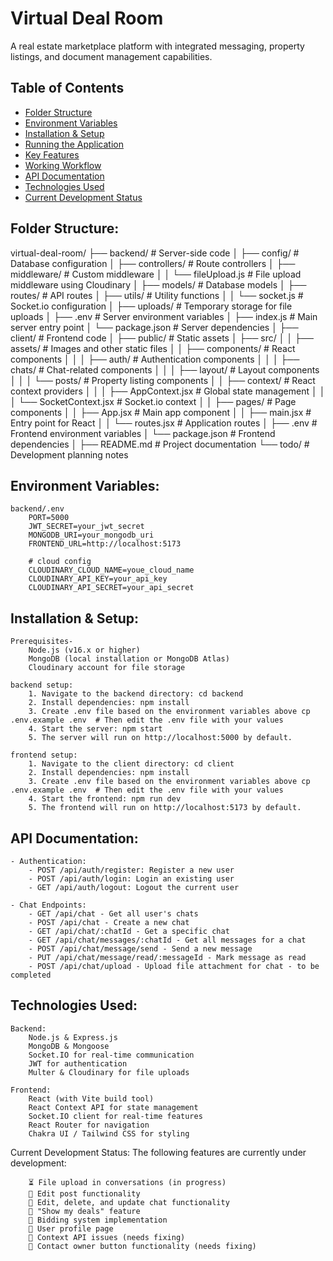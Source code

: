 # Virtual Deal Room

A real estate marketplace platform with integrated messaging, property listings, and document management capabilities.

## Table of Contents
- [Folder Structure](#folder-structure)
- [Environment Variables](#environment-variables)
- [Installation & Setup](#installation--setup)
- [Running the Application](#running-the-application)
- [Key Features](#key-features)
- [Working Workflow](#working-workflow)
- [API Documentation](#api-documentation)
- [Technologies Used](#technologies-used)
- [Current Development Status](#current-development-status)

## Folder Structure:

virtual-deal-room/
├── backend/                   # Server-side code
│   ├── config/                # Database configuration
│   ├── controllers/           # Route controllers
│   ├── middleware/            # Custom middleware
│   │   └── fileUpload.js      # File upload middleware using Cloudinary
│   ├── models/                # Database models
│   ├── routes/                # API routes
│   ├── utils/                 # Utility functions
│   │   └── socket.js          # Socket.io configuration
│   ├── uploads/               # Temporary storage for file uploads
│   ├── .env                   # Server environment variables
│   ├── index.js               # Main server entry point
│   └── package.json           # Server dependencies
│
├── client/                    # Frontend code
│   ├── public/                # Static assets
│   ├── src/
│   │   ├── assets/            # Images and other static files
│   │   ├── components/        # React components
│   │   │   ├── auth/          # Authentication components
│   │   │   ├── chats/         # Chat-related components
│   │   │   ├── layout/        # Layout components
│   │   │   └── posts/         # Property listing components
│   │   ├── context/           # React context providers
│   │   │   ├── AppContext.jsx # Global state management
│   │   │   └── SocketContext.jsx # Socket.io context
│   │   ├── pages/             # Page components
│   │   ├── App.jsx            # Main app component
│   │   ├── main.jsx           # Entry point for React
│   │   └── routes.jsx         # Application routes
│   ├── .env                   # Frontend environment variables
│   └── package.json           # Frontend dependencies
│
├── README.md                  # Project documentation
└── todo/                      # Development planning notes


## Environment Variables:

    backend/.env
        PORT=5000
        JWT_SECRET=your_jwt_secret
        MONGODB_URI=your_mongodb_uri
        FRONTEND_URL=http://localhost:5173

        # cloud config
        CLOUDINARY_CLOUD_NAME=youe_cloud_name
        CLOUDINARY_API_KEY=your_api_key
        CLOUDINARY_API_SECRET=your_api_secret


## Installation & Setup:
    Prerequisites-
        Node.js (v16.x or higher)
        MongoDB (local installation or MongoDB Atlas)
        Cloudinary account for file storage

    backend setup:
        1. Navigate to the backend directory: cd backend
        2. Install dependencies: npm install
        3. Create .env file based on the environment variables above cp .env.example .env  # Then edit the .env file with your values
        4. Start the server: npm start
        5. The server will run on http://localhost:5000 by default.

    frontend setup:
        1. Navigate to the client directory: cd client
        2. Install dependencies: npm install
        3. Create .env file based on the environment variables above cp .env.example .env  # Then edit the .env file with your values
        4. Start the frontend: npm run dev
        5. The frontend will run on http://localhost:5173 by default.



## API Documentation:

    - Authentication:
        - POST /api/auth/register: Register a new user
        - POST /api/auth/login: Login an existing user
        - GET /api/auth/logout: Logout the current user

    - Chat Endpoints:
        - GET /api/chat - Get all user's chats
        - POST /api/chat - Create a new chat
        - GET /api/chat/:chatId - Get a specific chat
        - GET /api/chat/messages/:chatId - Get all messages for a chat
        - POST /api/chat/message/send - Send a new message
        - PUT /api/chat/message/read/:messageId - Mark message as read
        - POST /api/chat/upload - Upload file attachment for chat - to be completed


## Technologies Used: 

    Backend:
        Node.js & Express.js
        MongoDB & Mongoose
        Socket.IO for real-time communication
        JWT for authentication
        Multer & Cloudinary for file uploads

    Frontend:
        React (with Vite build tool)
        React Context API for state management
        Socket.IO client for real-time features
        React Router for navigation
        Chakra UI / Tailwind CSS for styling


Current Development Status:
    The following features are currently under development:

        ⏳ File upload in conversations (in progress)
        🔄 Edit post functionality
        🔄 Edit, delete, and update chat functionality
        🔄 "Show my deals" feature
        🔄 Bidding system implementation
        🔄 User profile page
        🔄 Context API issues (needs fixing)
        🔄 Contact owner button functionality (needs fixing)